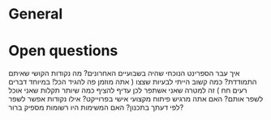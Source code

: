 # General

# Open questions

איך עבר הספרינט הנוכחי שהיה בשבועיים האחרונים?
מה נקודות הקושי שאיתם התמודדת?
כמה קשוב הייתי לבעיות שצצו ( אתה מוזמן פה להגיד הכל! במיוחד דברים רעים חח ) זה למטרה שאני אשתפר לכן עדיף להציף כמה שיותר תקלות שאני אוכל לשפר אותם?
האם אתה מרגיש פיתוח מקצועי אישי בפרוייקט?
אילו נקודות אפשר לשפר לפי דעתך בתכנון?
האם המשימות היו רשומות מספיק ברור?
